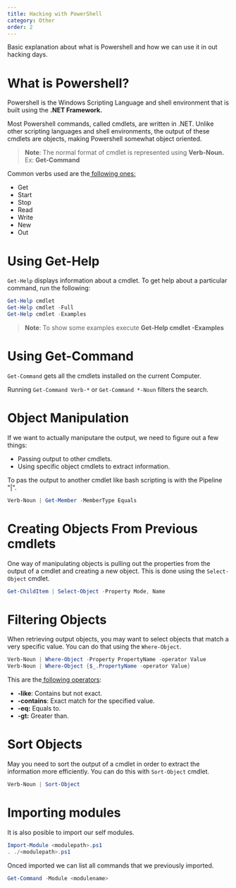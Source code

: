 ```yaml
---
title: Hacking with PowerShell
category: Other
order: 2
---
```


Basic explanation about what is Powershell and how we can use it in out hacking days.

# What is Powershell?

Powershell is the Windows Scripting Language and shell environment that is built using the **.NET Framework.**

Most Powershell commands, called cmdlets, are written in .NET. Unlike other scripting languages and shell environments, the output of these cmdlets are objects, making Powershell somewhat object oriented.

> **Note**: The normal format of cmdlet is represented using **Verb-Noun.** Ex: **Get-Command**

Common verbs used are the[ following ones:](https://docs.microsoft.com/en-us/powershell/scripting/developer/cmdlet/approved-verbs-for-windows-powershell-commands?view=powershell-7)

* Get
* Start
* Stop
* Read
* Write
* New
* Out

# Using Get-Help

`Get-Help` displays information about a cmdlet. To get help about a particular command, run the following:

```powershell
Get-Help cmdlet
Get-Help cmdlet -Full
Get-Help cmdlet -Examples
```

> **Note**: To show some examples execute **Get-Help cmdlet -Examples**

# **Using Get-Command**

`Get-Command` gets all the cmdlets installed on the current Computer.

Running `Get-Command Verb-*` or `Get-Command *-Noun` filters the search.

# Object Manipulation

If we want to actually maniputare the output, we need to figure out a few things:

* Passing output to other cmdlets.
* Using specific object cmdlets to extract information.

To pas the output to another cmdlet like bash scripting is with the Pipeline "\|".

```powershell
Verb-Noun | Get-Member -MemberType Equals
```

# Creating Objects From Previous cmdlets

One way of manipulating objects is pulling out the properties from the output of a cmdlet and creating a new object. This is done using the `Select-Object` cmdlet.

```powershell
Get-ChildItem | Select-Object -Property Mode, Name
```

# Filtering Objects

When retrieving output objects, you may want to select objects that match a very specific value. You can do that using the `Where-Object`.

```powershell
Verb-Noun | Where-Object -Property PropertyName -operator Value
Verb-Noun | Where-Object {$_.PropertyName -operator Value}
```

This are the[ following operators](https://docs.microsoft.com/en-us/powershell/module/microsoft.powershell.core/where-object?view=powershell-6):

* **-like**: Contains but not exact.
* **-contains**: Exact match for the specified value.
* **-eq:** Equals to.
* **-gt:** Greater than.

# Sort Objects

May you need to sort the output of a cmdlet in order to extract the information more efficiently. You can do this with `Sort-Object` cmdlet.

```powershell
Verb-Noun | Sort-Object
```

# Importing modules

It is also posible to import our self modules.

```powershell
Import-Module <modulepath>.ps1
. ./<modulepath>.ps1
```

Onced imported we can list all commands that we previously imported.

```powershell
Get-Command -Module <modulename>
```